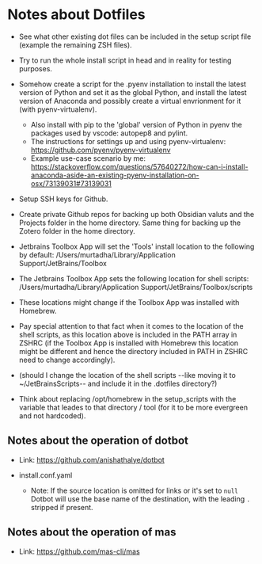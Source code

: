 # Notes about Dotfiles

- See what other existing dot files can be included in the setup script file (example the remaining ZSH files).

- Try to run the whole install script in head and in reality for testing purposes.

- Somehow create a script for the .pyenv installation to install the latest version of Python and set it as the global Python, and install the latest version of Anaconda and possibly create a virtual envrionment for it (with pyenv-virtualenv).

  - Also install with pip to the 'global' version of Python in pyenv the packages used by vscode: autopep8 and pylint.
  - The instructions for settings up and using pyenv-virtualenv: https://github.com/pyenv/pyenv-virtualenv
  - Example use-case scenario by me: https://stackoverflow.com/questions/57640272/how-can-i-install-anaconda-aside-an-existing-pyenv-installation-on-osx/73139031#73139031

- Setup SSH keys for Github.

- Create private Github repos for backing up both Obsidian valuts and the Projects folder in the home directory. Same thing for backing up the Zotero folder in the home directory.

- Jetbrains Toolbox App will set the 'Tools' install location to the following by default: /Users/murtadha/Library/Application Support/JetBrains/Toolbox
- The Jetbrains Toolbox App sets the following location for shell scripts: /Users/murtadha/Library/Application Support/JetBrains/Toolbox/scripts
- These locations might change if the Toolbox App was installed with Homebrew.
- Pay special attention to that fact when it comes to the location of the shell scripts, as this location above is included in the PATH array in ZSHRC (if the Toolbox App is installed with Homebrew this location might be different and hence the directory included in PATH in ZSHRC need to change accordingly).
- (should I change the location of the shell scripts --like moving it to ~/JetBrainsScripts-- and include it in the .dotfiles directory?)

- Think about replacing /opt/homebrew in the setup_scripts with the variable that leades to that directory / tool (for it to be more evergreen and not hardcoded).

## Notes about the operation of dotbot

- Link: https://github.com/anishathalye/dotbot

- install.conf.yaml
  - Note: If the source location is omitted for links or it's set to `null` Dotbot will use the base name of the destination, with the leading `.` stripped if present.

## Notes about the operation of mas

- Link: https://github.com/mas-cli/mas
